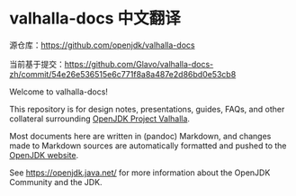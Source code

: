 # valhalla-docs 中文翻译
源仓库：https://github.com/openjdk/valhalla-docs

当前基于提交：https://github.com/Glavo/valhalla-docs-zh/commit/54e26e536515e6c771f8a8a487e2d86bd0e53cb8



Welcome to valhalla-docs!

This repository is for design notes, presentations, guides, FAQs, and
other collateral surrounding [OpenJDK Project Valhalla](http://openjdk.java.net/projects/valhalla).

Most documents here are written in (pandoc) Markdown, and changes made
to Markdown sources are automatically formatted and pushed to the
[OpenJDK website](http://openjdk.java.net/projects/valhalla).

See https://openjdk.java.net/ for more information about
the OpenJDK Community and the JDK.

